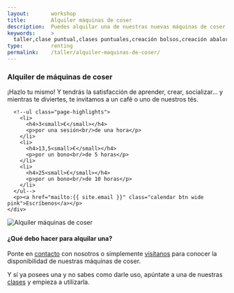 ```yaml
---
layout:       workshop
title:        Alquiler máquinas de coser
description:  Puedes alquilar una de nuestras nuevas máquinas de coser de la casa Bernina cuando lo desees
keywords:     > 
  taller,clase puntual,clases puntuales,creación bolsos,creación abalorios,mercería,merceria,mercería alonso,merceria majadahonda,merceria madrid
type:         renting
permalink:    /taller/alquiler-maquinas-de-coser/
---
```


  <section class="page-item page-item-center">
    <div class="page-item-inner">
      <h3>Alquiler de máquinas de coser</h3>
      <p>¡Hazlo tu mismo! Y tendrás la satisfacción de aprender, crear, socializar… y mientras te diviertes, te invitamos a un café o uno de nuestros tés.</p>

      <!--ul class="page-highlights">
        <li>
          <h4>3<small>€</small></h4>
          <p>por una sesión<br/>de una hora</p>
        </li>
        <li>
          <h4>13,5<small>€</small></h4>
          <p>por un bono<br/>de 5 horas</p>
        </li>
        <li>
          <h4>25<small>€</small></h4>
          <p>por un bono<br/>de 10 horas</p>
        </li>
      </ul-->
      <p><a href="mailto:{{ site.email }}" class="calendar btn wide pink">Escríbenos</a></p>
    </div>
  </section>

  <section class="page-item page-item-odd">
    <div class="page-item-inner">
      <div class="page-align-left page-type-image">
        <img src="/img/workshop/sewing-machine.png" class="sewing-machine" alt="Alquiler máquinas de coser" title="Alquiler máquinas de coser">
      </div>
      <div class="page-align-right page-type-content">
        <h4>¿Qué debo hacer para alquilar una?</h4>
        <p>Ponte en <a href="/contacto/" class="pink">contacto</a> con nosotros o simplemente <a href="/localizacion/" class="pink">visítanos</a> para conocer la disponibilidad de nuestras máquinas de coser.</p>
        <p>Y sí ya posees una y no sabes como darle uso, apúntate a una de nuestras <a href="/taller/" class="pink">clases</a> y empieza a utilizarla.</p>
      </div>
    </div>
  </section>